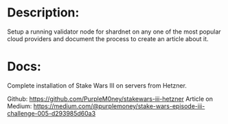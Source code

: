 # Description:
Setup a running validator node for shardnet on any one of the most popular cloud providers and document the process to create an article about it.

# Docs:
Complete installation of Stake Wars III on servers from Hetzner.

Github: https://github.com/PurpleM0ney/stakewars-iii-hetzner
Article on Medium: https://medium.com/@purplemoney/stake-wars-episode-iii-challenge-005-d293985d60a3


